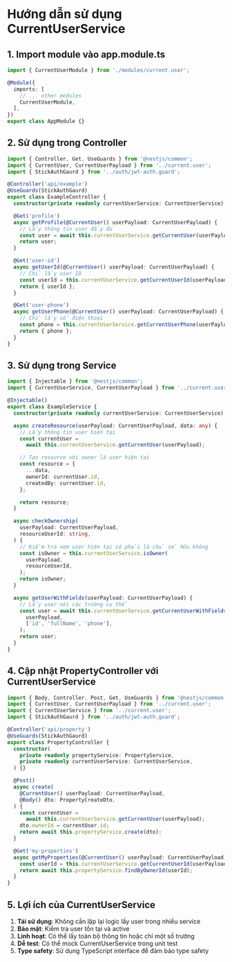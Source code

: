 # Hướng dẫn sử dụng CurrentUserService

## 1. Import module vào app.module.ts

```typescript
import { CurrentUserModule } from './modules/current.user';

@Module({
  imports: [
    // ... other modules
    CurrentUserModule,
  ],
})
export class AppModule {}
```

## 2. Sử dụng trong Controller

```typescript
import { Controller, Get, UseGuards } from '@nestjs/common';
import { CurrentUser, CurrentUserPayload } from '../current.user';
import { StickAuthGaurd } from '../auth/jwt-auth.guard';

@Controller('api/example')
@UseGuards(StickAuthGaurd)
export class ExampleController {
  constructor(private readonly currentUserService: CurrentUserService) {}

  @Get('profile')
  async getProfile(@CurrentUser() userPayload: CurrentUserPayload) {
    // Lấy thông tin user đầy đủ
    const user = await this.currentUserService.getCurrentUser(userPayload);
    return user;
  }

  @Get('user-id')
  async getUserId(@CurrentUser() userPayload: CurrentUserPayload) {
    // Chỉ lấy user ID
    const userId = this.currentUserService.getCurrentUserId(userPayload);
    return { userId };
  }

  @Get('user-phone')
  async getUserPhone(@CurrentUser() userPayload: CurrentUserPayload) {
    // Chỉ lấy số điện thoại
    const phone = this.currentUserService.getCurrentUserPhone(userPayload);
    return { phone };
  }
}
```

## 3. Sử dụng trong Service

```typescript
import { Injectable } from '@nestjs/common';
import { CurrentUserService, CurrentUserPayload } from '../current.user';

@Injectable()
export class ExampleService {
  constructor(private readonly currentUserService: CurrentUserService) {}

  async createResource(userPayload: CurrentUserPayload, data: any) {
    // Lấy thông tin user hiện tại
    const currentUser =
      await this.currentUserService.getCurrentUser(userPayload);

    // Tạo resource với owner là user hiện tại
    const resource = {
      ...data,
      ownerId: currentUser.id,
      createdBy: currentUser.id,
    };

    return resource;
  }

  async checkOwnership(
    userPayload: CurrentUserPayload,
    resourceUserId: string,
  ) {
    // Kiểm tra xem user hiện tại có phải là chủ sở hữu không
    const isOwner = this.currentUserService.isOwner(
      userPayload,
      resourceUserId,
    );
    return isOwner;
  }

  async getUserWithFields(userPayload: CurrentUserPayload) {
    // Lấy user với các trường cụ thể
    const user = await this.currentUserService.getCurrentUserWithFields(
      userPayload,
      ['id', 'fullName', 'phone'],
    );
    return user;
  }
}
```

## 4. Cập nhật PropertyController với CurrentUserService

```typescript
import { Body, Controller, Post, Get, UseGuards } from '@nestjs/common';
import { CurrentUser, CurrentUserPayload } from '../current.user';
import { CurrentUserService } from '../current.user';
import { StickAuthGaurd } from '../auth/jwt-auth.guard';

@Controller('api/property')
@UseGuards(StickAuthGaurd)
export class PropertyController {
  constructor(
    private readonly propertyService: PropertyService,
    private readonly currentUserService: CurrentUserService,
  ) {}

  @Post()
  async create(
    @CurrentUser() userPayload: CurrentUserPayload,
    @Body() dto: PropertyCreateDto,
  ) {
    const currentUser =
      await this.currentUserService.getCurrentUser(userPayload);
    dto.ownerId = currentUser.id;
    return await this.propertyService.create(dto);
  }

  @Get('my-properties')
  async getMyProperties(@CurrentUser() userPayload: CurrentUserPayload) {
    const userId = this.currentUserService.getCurrentUserId(userPayload);
    return await this.propertyService.findByOwnerId(userId);
  }
}
```

## 5. Lợi ích của CurrentUserService

1. **Tái sử dụng**: Không cần lặp lại logic lấy user trong nhiều service
2. **Bảo mật**: Kiểm tra user tồn tại và active
3. **Linh hoạt**: Có thể lấy toàn bộ thông tin hoặc chỉ một số trường
4. **Dễ test**: Có thể mock CurrentUserService trong unit test
5. **Type safety**: Sử dụng TypeScript interface để đảm bảo type safety
